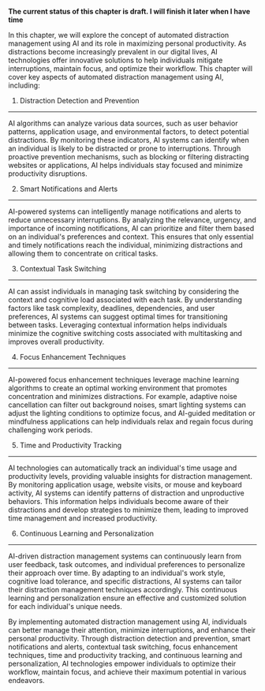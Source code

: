 **The current status of this chapter is draft. I will finish it later when I have time**

In this chapter, we will explore the concept of automated distraction management using AI and its role in maximizing personal productivity. As distractions become increasingly prevalent in our digital lives, AI technologies offer innovative solutions to help individuals mitigate interruptions, maintain focus, and optimize their workflow. This chapter will cover key aspects of automated distraction management using AI, including:

1. Distraction Detection and Prevention
---------------------------------------

AI algorithms can analyze various data sources, such as user behavior patterns, application usage, and environmental factors, to detect potential distractions. By monitoring these indicators, AI systems can identify when an individual is likely to be distracted or prone to interruptions. Through proactive prevention mechanisms, such as blocking or filtering distracting websites or applications, AI helps individuals stay focused and minimize productivity disruptions.

2. Smart Notifications and Alerts
---------------------------------

AI-powered systems can intelligently manage notifications and alerts to reduce unnecessary interruptions. By analyzing the relevance, urgency, and importance of incoming notifications, AI can prioritize and filter them based on an individual's preferences and context. This ensures that only essential and timely notifications reach the individual, minimizing distractions and allowing them to concentrate on critical tasks.

3. Contextual Task Switching
----------------------------

AI can assist individuals in managing task switching by considering the context and cognitive load associated with each task. By understanding factors like task complexity, deadlines, dependencies, and user preferences, AI systems can suggest optimal times for transitioning between tasks. Leveraging contextual information helps individuals minimize the cognitive switching costs associated with multitasking and improves overall productivity.

4. Focus Enhancement Techniques
-------------------------------

AI-powered focus enhancement techniques leverage machine learning algorithms to create an optimal working environment that promotes concentration and minimizes distractions. For example, adaptive noise cancellation can filter out background noises, smart lighting systems can adjust the lighting conditions to optimize focus, and AI-guided meditation or mindfulness applications can help individuals relax and regain focus during challenging work periods.

5. Time and Productivity Tracking
---------------------------------

AI technologies can automatically track an individual's time usage and productivity levels, providing valuable insights for distraction management. By monitoring application usage, website visits, or mouse and keyboard activity, AI systems can identify patterns of distraction and unproductive behaviors. This information helps individuals become aware of their distractions and develop strategies to minimize them, leading to improved time management and increased productivity.

6. Continuous Learning and Personalization
------------------------------------------

AI-driven distraction management systems can continuously learn from user feedback, task outcomes, and individual preferences to personalize their approach over time. By adapting to an individual's work style, cognitive load tolerance, and specific distractions, AI systems can tailor their distraction management techniques accordingly. This continuous learning and personalization ensure an effective and customized solution for each individual's unique needs.

By implementing automated distraction management using AI, individuals can better manage their attention, minimize interruptions, and enhance their personal productivity. Through distraction detection and prevention, smart notifications and alerts, contextual task switching, focus enhancement techniques, time and productivity tracking, and continuous learning and personalization, AI technologies empower individuals to optimize their workflow, maintain focus, and achieve their maximum potential in various endeavors.
